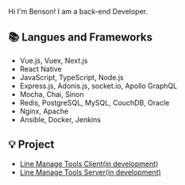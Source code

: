 Hi I'm Benson! I am a back-end Developer.

## :books: Langues and Frameworks
- Vue.js, Vuex, Next.js
- React Native
- JavaScript, TypeScript, Node.js
- Express.js, Adonis.js, socket.io, Apollo GraphQL
- Mocha, Chai, Sinon
- Redis, PostgreSQL, MySQL, CouchDB, Oracle
- Nginx, Apache
- Ansible, Docker, Jenkins

## :bulb: Project
- [Line Manage Tools Client(in development)](https://github.com/chi0307/line-manage-tools-client)
- [Line Manage Tools Server(in development)](https://github.com/chi0307/line-manage-tools-server)
